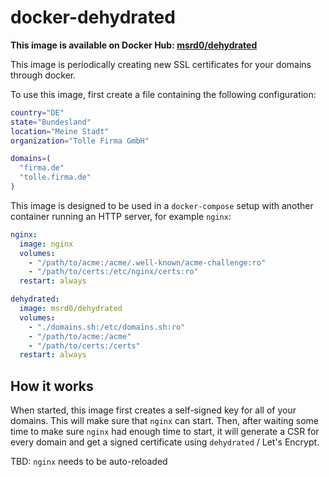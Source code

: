 # docker-dehydrated

**This image is available on Docker Hub: [msrd0/dehydrated](https://hub.docker.com/r/msrd0/dehydrated/)**

This image is periodically creating new SSL certificates for your domains through docker.

To use this image, first create a file containing the following configuration:

```bash
country="DE"
state="Bundesland"
location="Meine Stadt"
organization="Tolle Firma GmbH"

domains=(
  "firma.de"
  "tolle.firma.de"
)
```

This image is designed to be used in a `docker-compose` setup with another container
running an HTTP server, for example `nginx`:

```yaml
nginx:
  image: nginx
  volumes:
    - "/path/to/acme:/acme/.well-known/acme-challenge:ro"
    - "/path/to/certs:/etc/nginx/certs:ro"
  restart: always

dehydrated:
  image: msrd0/dehydrated
  volumes:
    - "./domains.sh:/etc/domains.sh:ro"
    - "/path/to/acme:/acme"
    - "/path/to/certs:/certs"
  restart: always
```

## How it works

When started, this image first creates a self-signed key for all of your domains.
This will make sure that `nginx` can start. Then, after waiting some time to make
sure `nginx` had enough time to start, it will generate a CSR for every domain
and get a signed certificate using `dehydrated` / Let's Encrypt.

TBD: `nginx` needs to be auto-reloaded


